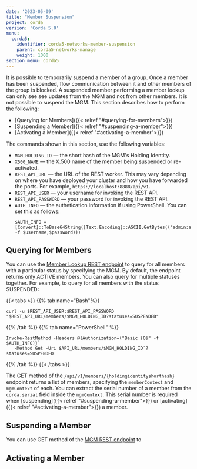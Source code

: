 ```yaml
---
date: '2023-05-09'
title: "Member Suspension"
project: corda
version: 'Corda 5.0'
menu:
  corda5:
    identifier: corda5-networks-member-suspension
    parent: corda5-networks-manage
    weight: 1000
section_menu: corda5
---
```



It is possible to temporarily suspend a member of a group. Once a member has been suspended, flow communication between it and other members of the group is blocked. A suspended member performing a member lookup can only see see updates from the MGM and not from other members. It is not possible to suspend the MGM. This section describes how to perform the following:
* [Querying for Members]({{< relref "#querying-for-members">}})
* [Suspending a Member]({{< relref "#suspending-a-member">}})
* [Activating a Member]({{< relref "#activating-a-member">}})

The commands shown in this section, use the following variables:
* `MGM_HOLDING_ID` — the short hash of the MGM's Holding Identity.
* `X500_NAME` — the X.500 name of the member being suspended or re-activated.
* `REST_API_URL` — the URL of the REST worker. This may vary depending on where you have deployed your cluster and how you have forwarded the ports. For example, `https://localhost:8888/api/v1`.
* `REST_API_USER` — your username for invoking the REST API. 
* `REST_API_PASSWORD` — your password for invoking the REST API.
* `AUTH_INFO` — the authetication information if using PowerShell. You can set this as follows:
   ```
   $AUTH_INFO = [Convert]::ToBase64String([Text.Encoding]::ASCII.GetBytes(("admin:admin" -f $username,$password)))
   ```

## Querying for Members

You can use the [Member Lookup REST endpoint](../../reference/rest-api/C5_OpenAPI.html#tag/Member-Lookup-API) to query for all members with a particular status by specifying the MGM. By default, the endpoint returns only ACTIVE members. You can also query for multiple statuses together. For example, to query for all members with the status SUSPENDED:

{{< tabs >}}
{{% tab name="Bash"%}}
```shell
curl -u $REST_API_USER:$REST_API_PASSWORD "$REST_API_URL/members/$MGM_HOLDING_ID?statuses=SUSPENDED"
```
{{% /tab %}}
{{% tab name="PowerShell" %}}
```shell
Invoke-RestMethod -Headers @{Authorization=("Basic {0}" -f $AUTH_INFO)}`
   -Method Get -Uri $API_URL/members/$MGM_HOLDING_ID`?statuses=SUSPENDED
```
{{% /tab %}}
{{< /tabs >}}

The GET method of the `/api/v1/members/{holdingidentityshorthash}` endpoint returns a list of members, specifying the `memberContext` and `mgmContext` of each. You can extract the serial number of a member from the `corda.serial` field inside the `mgmContext`. This serial number is required when [suspending]({{< relref "#suspending-a-member">}}) or [activating]({{< relref "#activating-a-member">}}) a member.

## Suspending a Member

You can use GET method of the [MGM REST endpoint](../../reference/rest-api/C5_OpenAPI.html#tag/Member-Lookup-API) to 

## Activating a Member
